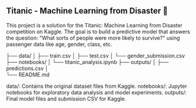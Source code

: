 ﻿## Titanic - Machine Learning from Disaster 🚢

This project is a solution for the Titanic: Machine Learning from Disaster competition on Kaggle. The goal is to build a predictive model that answers the question: "What sorts of people were more likely to survive?" using passenger data like age, gender, class, etc.

├── data/
│   ├── train.csv
│   ├── test.csv
│   └── gender_submission.csv
├── notebooks/
│   └── titanic_analysis.ipynb
├── outputs/
│   ├── predictions.csv
│   
└── README.md



data/: Contains the original dataset files from Kaggle.
notebooks/: Jupyter notebooks for exploratory data analysis and model experiments.
outputs/: Final model files and submission CSV for Kaggle.
